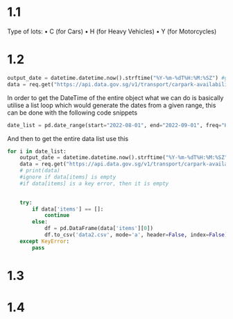 # 1.1
Type of lots:
• C (for Cars)
• H (for Heavy Vehicles)
• Y (for Motorcycles)


# 1.2
```python
output_date = datetime.datetime.now().strftime("%Y-%m-%dT%H:%M:%SZ") #get the date time of the current time
data = req.get("https://api.data.gov.sg/v1/transport/carpark-availability?date_time=" + output_date ).json()

```

In order to get the DateTime of the entire object what we can do is basically utilise a list loop which would generate the dates from a given range, this can be done with the following code snippets

```python
date_list = pd.date_range(start="2022-08-01", end="2022-09-01", freq="H").strftime("%Y-%m-%dT%H:%M:%SZ").tolist()


```
And then to get the entire data list use this

```python
for i in date_list:
    output_date = datetime.datetime.now().strftime("%Y-%m-%dT%H:%M:%SZ")
    data = req.get("https://api.data.gov.sg/v1/transport/carpark-availability?date_time=" + str(i) ).json()
    # print(data)
    #ignore if data[items] is empty
    #if data[items] is a key error, then it is empty
    

    try:
        if data['items'] == []:
            continue
        else:
            df = pd.DataFrame(data['items'][0])
            df.to_csv('data2.csv', mode='a', header=False, index=False)
    except KeyError:
        pass
```

# 1.3

# 1.4

